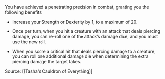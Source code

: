 You have achieved a penetrating precision in combat, granting you the following benefits:

-   Increase your Strength or Dexterity by 1, to a maximum of 20.

-   Once per turn, when you hit a creature with an attack that deals piercing damage, you can re-roll one of the attack’s damage dice, and you must use the new roll.

-   When you score a critical hit that deals piercing damage to a creature, you can roll one additional damage die when determining the extra piercing damage the target takes.

Source: [[Tasha's Cauldron of Everything]]